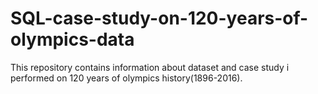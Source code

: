# SQL-case-study-on-120-years-of-olympics-data
This repository contains information about dataset and case study i performed on 120 years of olympics history(1896-2016).
